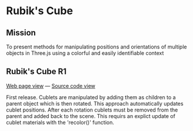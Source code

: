 Rubik's Cube
===

## Mission

To present methods for manipulating positions and orientations of multiple objects in Three.js using a colorful and easily identifiable context

## Rubik's Cube R1

[Web page view]( http://jaanga.github.io/cookbook/rubiks-cube/rubiks-cube-r1.html "View as live web page" ) &mdash; 
[Source code view]( https://github.com/jaanga/cookbook/tree/gh-pages/rubiks-cube/rubiks-cube-r1.html "View as source code" )

First release. Cublets are manipulated by adding them as children to a parent object which is then rotated. This approach automatically updates cublet positions. After each rotation cublets must be removed from the parent and added back to the scene. This requirs an explict update of cublet materials with the 'recolor()' function.

